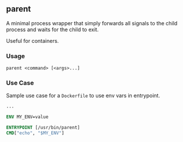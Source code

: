 parent
------

A minimal process wrapper that simply forwards all signals to the child process and waits for the child to exit.

Useful for containers.

### Usage
```
parent <command> [<args>...]
```

### Use Case

Sample use case for a `Dockerfile` to use env vars in entrypoint.

```Dockerfile
...

ENV MY_ENV=value

ENTRYPOINT [/usr/bin/parent]
CMD["echo", "$MY_ENV"]

```
